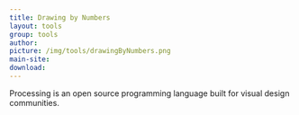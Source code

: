 ```yaml
---
title: Drawing by Numbers
layout: tools
group: tools
author:
picture: /img/tools/drawingByNumbers.png
main-site:
download:
---
```

Processing is an open source programming language built for visual design communities.